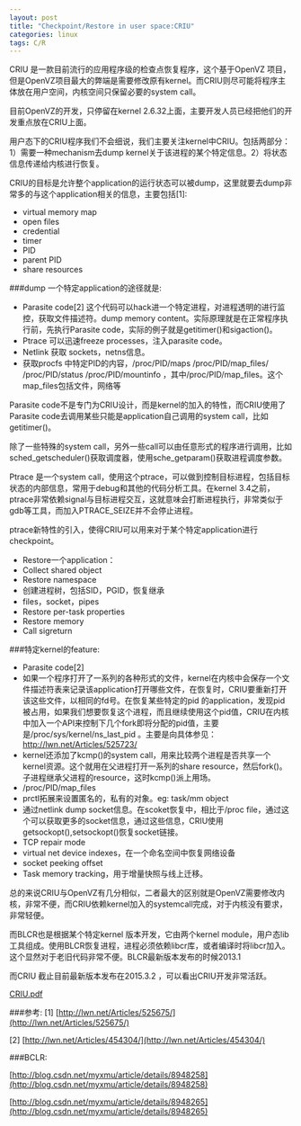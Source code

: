 ```yaml
---
layout: post
title: "Checkpoint/Restore in user space:CRIU"
categories: linux
tags: C/R
---
```

CRIU 是一款目前流行的应用程序级的检查点恢复程序，这个基于OpenVZ 项目，但是OpenVZ项目最大的弊端是需要修改原有kernel。而CRIU则尽可能将程序主体放在用户空间，内核空间只保留必要的system call。

目前OpenVZ的开发，只停留在kernel 2.6.32上面，主要开发人员已经把他们的开发重点放在CRIU上面。

用户态下的CRIU程序我们不会细说，我们主要关注kernel中CRIU。包括两部分：1）需要一种mechanism去dump kernel关于该进程的某个特定信息。2）将状态信息传递给内核进行恢复。

CRIU的目标是允许整个application的运行状态可以被dump，这里就要去dump非常多的与这个application相关的信息，主要包括[1]:

* virtual memory map
* open files
* credential
* timer
* PID
* parent PID
* share resources

###dump 一个特定application的途径就是:
* Parasite code[2] 这个代码可以hack进一个特定进程，对进程透明的进行监控，获取文件描述符。dump memory content。实际原理就是在正常程序执行前，先执行Parasite code，实际的例子就是getitimer()和sigaction()。
* Ptrace 可以迅速freeze processes，注入parasite code。
* Netlink 获取 sockets，netns信息。
* 获取procfs 中特定PID的内容，/proc/PID/maps  /proc/PID/map_files/ /proc/PID/status  /proc/PID/mountinfo ，其中/proc/PID/map_files。这个map_files包括文件，网络等

Parasite code不是专门为CRIU设计，而是kernel的加入的特性，而CRIU使用了Parasite code去调用某些只能是application自己调用的system call，比如getitimer()。

除了一些特殊的system call，另外一些call可以由任意形式的程序进行调用，比如sched_getscheduler()获取调度器，使用sche_getparam()获取进程调度参数。

Ptrace 是一个system call，使用这个ptrace，可以做到控制目标进程，包括目标状态的内部信息，常用于debug和其他的代码分析工具。在kernel 3.4之前，ptrace非常依赖signal与目标进程交互，这就意味会打断进程执行，非常类似于gdb等工具，而加入PTRACE_SEIZE并不会停止进程。

ptrace新特性的引入，使得CRIU可以用来对于某个特定application进行checkpoint。

* Restore一个application：
* Collect shared object
* Restore namespace
* 创建进程树，包括SID，PGID，恢复继承
* files，socket，pipes
* Restore per-task properties
* Restore memory
* Call sigreturn

###特定kernel的feature:
* Parasite code[2]
* 如果一个程序打开了一系列的各种形式的文件，kernel在内核中会保存一个文件描述符表来记录该application打开哪些文件，在恢复时，CRIU要重新打开该这些文件，以相同的fd号。在恢复某些特定的pid 的application，发现pid被占用，如果我们想要恢复这个进程，而且继续使用这个pid值，CRIU在内核中加入一个API来控制下几个fork即将分配的pid值，主要是/proc/sys/kernel/ns_last_pid 。主要是向具体参见：http://lwn.net/Articles/525723/
* kernel还添加了kcmp()的system call，用来比较两个进程是否共享一个kernel资源。这个就用在父进程打开一系列的share resource，然后fork()。子进程继承父进程的resource，这时kcmp()派上用场。
* /proc/PID/map_files
* prctl拓展来设置匿名的，私有的对象。eg: task/mm object
* 通过netlink dump socket信息。在scoket恢复中，相比于/proc file，通过这个可以获取更多的socket信息，通过这些信息，CRIU使用getsockopt(),setsockopt()恢复socket链接。
* TCP repair mode
* virtual net device indexes，在一个命名空间中恢复网络设备
* socket peeking offset
* Task memory tracking，用于增量快照与线上迁移。
 
总的来说CRIU与OpenVZ有几分相似，二者最大的区别就是OpenVZ需要修改内核，非常不便，而CRIU依赖kernel加入的systemcall完成，对于内核没有要求，非常轻便。

而BLCR也是根据某个特定kernel 版本开发，它由两个kernel module，用户态lib工具组成。使用BLCR恢复进程，进程必须依赖libcr库，或者编译时将libcr加入。这个显然对于老旧代码非常不便。BLCR最新版本发布的时候2013.1

而CRIU 截止目前最新版本发布在2015.3.2 ，可以看出CRIU开发非常活跃。

[CRIU.pdf](/assets/resource/CRIU.pdf)

###参考:
[1] [http://lwn.net/Articles/525675/](http://lwn.net/Articles/525675/)

[2] [http://lwn.net/Articles/454304/](http://lwn.net/Articles/454304/)

###BCLR:

[http://blog.csdn.net/myxmu/article/details/8948258](http://blog.csdn.net/myxmu/article/details/8948258)

[http://blog.csdn.net/myxmu/article/details/8948265](http://blog.csdn.net/myxmu/article/details/8948265)
